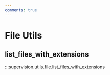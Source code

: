```yaml
---
comments: true
---
```


# File Utils

<div class="md-typeset">
  <h2>list_files_with_extensions</h2>
</div>

:::supervision.utils.file.list_files_with_extensions
